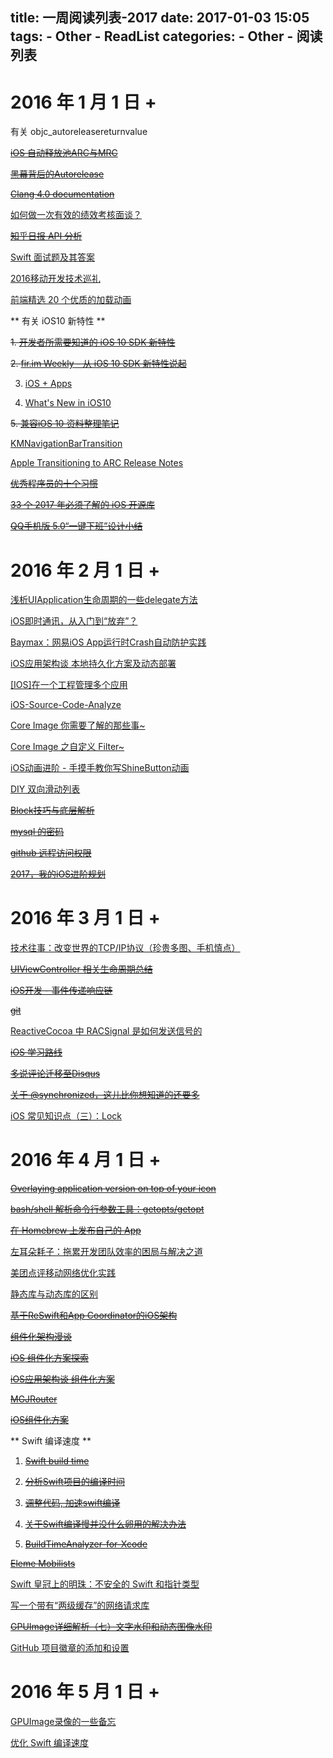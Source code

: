 title: 一周阅读列表-2017
date: 2017-01-03 15:05
tags:
    - Other
    - ReadList
categories:
    - Other
    - 阅读列表
---

# 2016 年 1 月 1 日 + 

有关 objc_autoreleasereturnvalue

~~[iOS 自动释放池ARC与MRC](http://www.voidcn.com/blog/li15809284891/article/p-6244162.html)~~

~~[黑幕背后的Autorelease](http://blog.sunnyxx.com/2014/10/15/behind-autorelease/)~~

~~[Clang 4.0 documentation](http://clang.llvm.org/docs/AutomaticReferenceCounting.html#arc-runtime-objc-autoreleasereturnvalue)~~

<!-- More -->

[如何做一次有效的绩效考核面谈？](http://daily.zhihu.com/story/9121798)

~~[知乎日报 API 分析](https://github.com/izzyleung/ZhihuDailyPurify/wiki/%E7%9F%A5%E4%B9%8E%E6%97%A5%E6%8A%A5-API-%E5%88%86%E6%9E%90)~~

[Swift 面试题及其答案](http://www.cocoachina.com/swift/20150918/13499.html)

[2016移动开发技术巡礼](http://mp.weixin.qq.com/s/JUx98M2U_K55aurFQcQlgw)

[前端精选 20 个优质的加载动画](http://web.jobbole.com/89568/)

** 有关 iOS10 新特性 **

~~1. [开发者所需要知道的 iOS 10 SDK 新特性](https://onevcat.com/2016/06/ios-10-sdk/)~~

~~2. [fir.im Weekly - 从 iOS 10 SDK 新特性说起](http://blog.fir.im/fir_im_weekly160617/)~~

3. [iOS + Apps](https://developer.apple.com/ios/)

4. [What's New in iOS10](https://developer.apple.com/library/content/releasenotes/General/WhatsNewIniOS/Articles/iOS10.html)

~~5. [兼容iOS 10 资料整理笔记](http://www.jianshu.com/p/0cc7aad638d9)~~

[KMNavigationBarTransition](https://github.com/MoZhouqi/KMNavigationBarTransition)

[Apple Transitioning to ARC Release Notes](https://developer.apple.com/library/content/releasenotes/ObjectiveC/RN-TransitioningToARC/Introduction/Introduction.html)

~~[优秀程序员的十个习惯](http://coolshell.cn/articles/222.html)~~

~~[33 个 2017 年必须了解的 iOS 开源库](http://www.jianshu.com/p/d75a9a8d13b5?hmsr=toutiao.io&utm_medium=toutiao.io&utm_source=toutiao.io)~~

~~[QQ手机版 5.0“一键下班”设计小结](https://isux.tencent.com/qq-mobile-off-duty.html)~~

# 2016 年 2 月 1 日 + 

[浅析UIApplication生命周期的一些delegate方法](http://www.jianshu.com/p/b3225d7de6bf)

[iOS即时通讯，从入门到“放弃”？](http://www.jianshu.com/p/2dbb360886a8)

[Baymax：网易iOS App运行时Crash自动防护实践](http://mp.weixin.qq.com/s/GFt7uqrKw7m3R3KrV43zIQ)

[iOS应用架构谈 本地持久化方案及动态部署](http://casatwy.com/iosying-yong-jia-gou-tan-ben-di-chi-jiu-hua-fang-an-ji-dong-tai-bu-shu.html)

[[IOS]在一个工程管理多个应用](http://www.voidcn.com/blog/u012881779/article/p-4112998.html)

[iOS-Source-Code-Analyze](https://github.com/Draveness/iOS-Source-Code-Analyze/tree/master/contents/objc)

[Core Image 你需要了解的那些事~](http://colin1994.github.io/2016/10/21/Core-Image-OverView/)

[Core Image 之自定义 Filter~](http://colin1994.github.io/2016/10/21/Core-Image-Custom-Filter/)

[iOS动画进阶 - 手摸手教你写ShineButton动画](http://blog.imwcl.com/2017/02/16/iOS动画进阶-手摸手教你写ShineButton动画/)

[DIY 双向滑动列表](http://yulingtianxia.com/blog/2017/01/16/DIY-a-simple-tow-way-list/)

~~[Block技巧与底层解析](http://www.jianshu.com/p/51d04b7639f1)~~

~~[mysql 的密码](http://www.cnblogs.com/debmzhang/p/5013540.html)~~

~~[github 远程访问权限](http://stackoverflow.com/questions/1559955/host-xxx-xx-xxx-xxx-is-not-allowed-to-connect-to-this-mysql-server)~~

~~[2017，我的iOS进阶规划](http://www.jianshu.com/p/74124aee3c8f)~~

# 2016 年 3 月 1 日 + 

[技术往事：改变世界的TCP/IP协议（珍贵多图、手机慎点）](http://cache.xiaomiquan.com/d6a58b9cee9b67c871ca8c0fb24a62ca4637610269df037c5756ce11f3c7c507/)

~~[UIViewController 相关生命周期总结](http://amztion.com/2016/12/03/uiviewcontroller-lifecycle/)~~

~~[iOS开发 - 事件传递响应链](http://www.cocoachina.com/ios/20160113/14896.html)~~

~~[git](https://git-scm.com/)~~

[ReactiveCocoa 中 RACSignal 是如何发送信号的](http://www.jianshu.com/p/d7d951a99db8)

~~[iOS 学习路线](http://ios.skyfox.org/route.html)~~

~~[多说评论迁移至Disqus](http://urouge.github.io/migrate-to-disqus/)~~

~~[关于 @synchronized，这儿比你想知道的还要多](http://yulingtianxia.com/blog/2015/11/01/More-than-you-want-to-know-about-synchronized/)~~

[iOS 常见知识点（三）：Lock](http://www.jianshu.com/p/ddbe44064ca4)

# 2016 年 4 月 1 日 +

~~[Overlaying application version on top of your icon](http://merowing.info/2013/03/overlaying-application-version-on-top-of-your-icon/)~~

~~[bash/shell 解析命令行参数工具：getopts/getopt](https://my.oschina.net/leejun2005/blog/202376)~~

~~[在 Homebrew 上发布自己的 App](http://liam0205.me/2016/07/30/release-your-own-app-in-Homebrew/)~~

[左耳朵耗子：拖累开发团队效率的困局与解决之道](https://mp.weixin.qq.com/s?__biz=MjM5MDE0Mjc4MA==&mid=2650995856&idx=1&sn=7c62704384405868ce9f28359c7306ea&chksm=bdbf04c38ac88dd5f967d020546e881ab301f7951458ad7d89bd44679133e7459bf27d6a0253&mpshare=1&scene=1&srcid=0414Rx8W3W2yfoCQqgmTnGFH&key=2a91529dae94444b304cab6ecab61d94479bfd3b891b378a875d1eab3f49c7b444f4c608405217ef464212c23e9c0c3b57b43b1c231f5e0f4c501c63927cbd8812163d7b3748a222f63581ed2d96b078&ascene=0&uin=MjIyOTk0ODU0MQ%3D%3D&devicetype=iMac+MacBookPro12%2C1+OSX+OSX+10.12.4+build(16E195)&version=12020110&nettype=WIFI&fontScale=100&pass_ticket=bavrh4luffwXtPNqc9c46%2Fsos7wDPNF15zzHV8kiC6imiFomM3lu8kQ9H3AY1%2BWJ)

[美团点评移动网络优化实践](http://tech.meituan.com/SharkSDK.html)

[静态库与动态库的区别](http://www.cnblogs.com/Jenaral/p/5530383.html?from=groupmessage&isappinstalled=1)

~~[基于ReSwift和App Coordinator的iOS架构](https://mp.weixin.qq.com/s?__biz=MzA3ODg4MDk0Ng==&mid=2651113202&idx=1&sn=61bdbf35b49168d2373547887286a097&chksm=844c6f2fb33be6399cbc05e679322ffc0ee89268f458f7bf47ab67e5561dd1f82b06849a2c81&mpshare=1&scene=23&srcid=0417YjEuAcWp0SxCLrrxnyBU#rd)~~

~~[组件化架构漫谈](http://www.jianshu.com/p/67a6004f6930)~~

~~[iOS 组件化方案探索](http://blog.cnbang.net/tech/3080/)~~

~~[iOS应用架构谈 组件化方案](https://casatwy.com/iOS-Modulization.html)~~

~~[MGJRouter](https://github.com/meili/MGJRouter)~~

~~[iOS组件化方案](http://mrpeak.cn/blog/module/)~~

** Swift 编译速度 **

1. ~~[Swift build time](http://www.jianshu.com/p/36cc0af43258)~~

2. ~~[分析Swift项目的编译时间](http://www.cnblogs.com/YungMing/p/5160346.html)~~

3. ~~[调整代码, 加速swift编译](http://www.jianshu.com/p/9825749efa8b)~~

4. ~~[关于Swift编译慢并没什么卵用的解决办法](http://www.neroblog.com/?p=19)~~

5. ~~[BuildTimeAnalyzer-for-Xcode](https://github.com/RobertGummesson/BuildTimeAnalyzer-for-Xcode)~~

~~[Eleme Mobilists](http://mobilists.eleme.io/)~~

[Swift 皇冠上的明珠：不安全的 Swift 和指针类型](https://news.realm.io/cn/news/nate-cook-tryswift-tokyo-unsafe-swift-and-pointer-types/?from=groupmessage&isappinstalled=1)

[写一个带有“两级缓存”的网络请求库](http://www.jianshu.com/p/b8eae0e4de43#)

~~[GPUImage详细解析（七）文字水印和动态图像水印](http://www.jianshu.com/p/965df0f28014)~~

[GitHub 项目徽章的添加和设置](https://www.eyrefree.org/2017/05/01/2017-05-01-GitHub-Badge-Introduction/)

# 2016 年 5 月 1 日 +

[GPUImage录像的一些备忘](http://www.hudongdong.com/ios/530.html)

[优化 Swift 编译速度](https://juejin.im/post/5905b9058d6d810058d49f0d)

